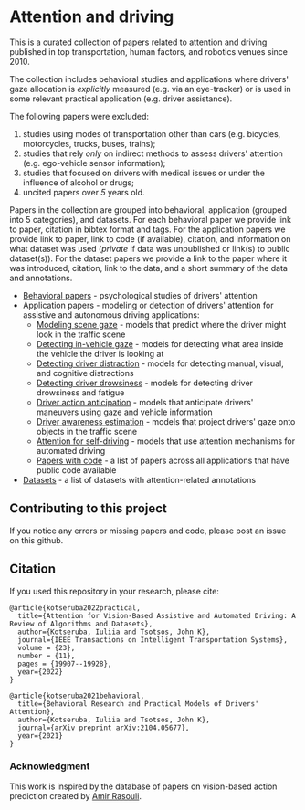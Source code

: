 # Attention and driving

This is a curated collection of papers related to attention and driving published in top transportation, human factors, and robotics venues since 2010. 

The collection includes behavioral studies and applications where drivers' gaze allocation is *explicitly* measured (e.g. via an eye-tracker) or is used in some relevant practical application (e.g. driver assistance).

The following papers were excluded: 

1) studies using modes of transportation other than cars (e.g. bicycles, motorcycles, trucks, buses, trains);
2) studies that rely *only* on indirect methods to assess drivers' attention (e.g. ego-vehicle sensor information);
3) studies that focused on drivers with medical issues or under the influence of alcohol or drugs;
4) uncited papers over *5* years old.

Papers in the collection are grouped into behavioral, application (grouped into 5 categories), and datasets. For each behavioral paper we provide link to paper, citation in bibtex format and tags. For the application papers we provide link to paper, link to code (if available), citation, and information on what dataset was used (*private* if data was unpublished or link(s) to public dataset(s)). For the dataset papers we provide a link to the paper where it was introduced, citation, link to the data, and a short summary of the data and annotations.

- [Behavioral papers](behavioral.md) - psychological studies of drivers' attention
- Application papers - modeling or detection of drivers' attention for assistive and autonomous driving applications:
	- [Modeling scene gaze](scene_gaze.md) - models that predict where the driver might look in the traffic scene
	- [Detecting in-vehicle gaze](in-vehicle_gaze.md) - models for detecting what area inside the vehicle the driver is looking at
	- [Detecting driver distraction](distraction_detection.md) - models for detecting manual, visual, and cognitive distractions
	- [Detecting driver drowsiness](drowsiness_detection.md) - models for detecting driver drowsiness and fatigue
	- [Driver action anticipation](action_anticipation.md) - models that anticipate drivers' maneuvers using gaze and vehicle information
	- [Driver awareness estimation](driver_awareness.md) - models that project drivers' gaze onto objects in the traffic scene
	- [Attention for self-driving](self-driving.md) - models that use attention mechanisms for automated driving
	- [Papers with code](papers_with_code.md) - a list of papers across all applications that have public code available
- [Datasets](datasets.md) - a list of datasets with attention-related annotations

## Contributing to this project

If you notice any errors or missing papers and code, please post an issue on this github.

## Citation

If you used this repository in your research, please cite:

```
@article{kotseruba2022practical,
  title={Attention for Vision-Based Assistive and Automated Driving: A Review of Algorithms and Datasets},
  author={Kotseruba, Iuliia and Tsotsos, John K},
  journal={IEEE Transactions on Intelligent Transportation Systems},
  volume = {23},
  number = {11},
  pages = {19907--19928},
  year={2022}
}

@article{kotseruba2021behavioral,
  title={Behavioral Research and Practical Models of Drivers' Attention},
  author={Kotseruba, Iuliia and Tsotsos, John K},
  journal={arXiv preprint arXiv:2104.05677},
  year={2021}
}

```

### Acknowledgment

This work is inspired by the database of papers on vision-based action prediction created by [Amir Rasouli](https://github.com/aras62/).
